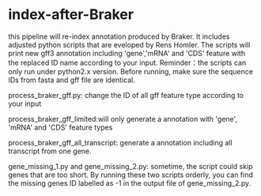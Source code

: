 # index-after-Braker
this pipeline will re-index annotation produced by Braker.
It includes adjusted python scripts that are eveloped by Rens Homler.
The scripts will print new gff3 annotation including 'gene','mRNA' and 'CDS' feature with the replaced ID name according to your input.
Reminder：the scripts can only run under python2.x version. Before running, make sure the sequence IDs from fasta and gff file are identical.


process_braker_gff.py: change the ID of all gff feature type according to your input

process_braker_gff_limited:will only generate a annotation with 'gene', 'mRNA' and 'CDS' feature types

process_braker_gff_all_transcript: generate a annotation including all transcript from one gene.

gene_missing_1.py and gene_missing_2.py: sometime, the script could skip genes that are too short. By running these two scripts orderly, you can find the missing genes ID labelled as -1 in the output file of gene_missing_2.py.
